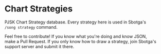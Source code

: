 # Chart Strategies
PJSK Chart Strategy database. Every strategy here is used in Sbotga's `/song strategy` command.

Feel free to contribute! If you know what you're doing and know JSON, make a Pull Request. If you only know how to draw a strategy, join Sbotga's support server and submit it there.
